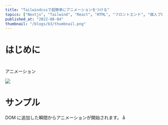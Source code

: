 ```yaml
---
title: "Tailwindcssで超簡単にアニメーションをつける"
topics: ["Nextjs", "Tailwind", "React", "HTML", "フロントエンド", "個人ブログ開発"]
published_at: "2022-08-04"
thumbnail: "/blogs/b3/thumbnail.png"
---
```


# はじめに

#

アニメーション

![](https://tail-animista.vercel.app/play/text/tracking-in/tracking-in-expand)

# サンプル

DOM に追加した瞬間からアニメーションが開始されます。
å
